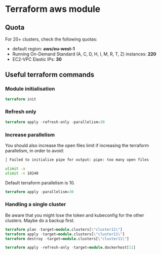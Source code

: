 # Terraform aws module

## Quota

For 20+ clusters, check the following quotas:

- default region: **aws/eu-west-1**
- Running On-Demand Standard (A, C, D, H, I, M, R, T, Z) instances: **220**
- EC2-VPC Elastic IPs: **30**

## Useful terraform commands

### Module initialisation

```terraform
terraform init
```

### Refresh only

```terraform
terraform apply -refresh-only -parallelism=30
```

### Increase parallelism

You should also increase the open files limit if increasing the terraform parallelism,
in order to avoid:
```bash
│ Failed to initialize pipe for output: pipe: too many open files
```

```bash
ulimit -a
ulimit -n 10240
```
Default terraform parallelism is 10.

```terraform
terraform apply -parallelism=30
```

### Handling a single cluster

Be aware that you might lose the token and kubeconfig for the other clusters.
Maybe do a backup first.

```terraform
terraform plan -target=module.clusters[\"cluster11\"]
terraform apply -target=module.clusters[\"cluster11\"]
terraform destroy -target=module.clusters[\"cluster11\"]
```

```terraform
terraform apply -refresh-only -target=module.dockerhost[11]
```
